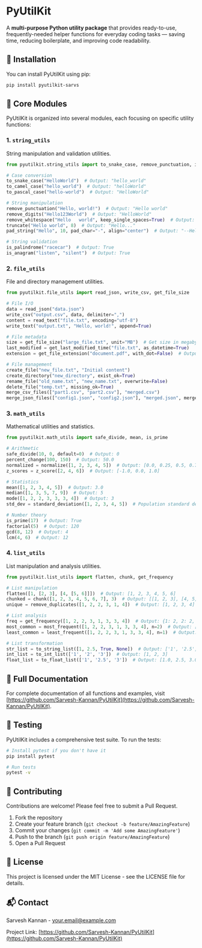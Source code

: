 # PyUtilKit

A **multi-purpose Python utility package** that provides ready-to-use, frequently-needed helper functions for everyday coding tasks — saving time, reducing boilerplate, and improving code readability.

## 🚀 Installation

You can install PyUtilKit using pip:

```bash
pip install pyutilkit-sarvs
```

## 🧩 Core Modules

PyUtilKit is organized into several modules, each focusing on specific utility functions:

### 1. `string_utils`

String manipulation and validation utilities.

```python
from pyutilkit.string_utils import to_snake_case, remove_punctuation, is_palindrome

# Case conversion
to_snake_case("HelloWorld")  # Output: "hello_world"
to_camel_case("hello_world")  # Output: "helloWorld"
to_pascal_case("hello-world")  # Output: "HelloWorld"

# String manipulation
remove_punctuation("Hello, world!")  # Output: "Hello world"
remove_digits("Hello123World")  # Output: "HelloWorld"
remove_whitespace("Hello   world", keep_single_spaces=True)  # Output: "Hello world"
truncate("Hello world", 8)  # Output: "Hello..."
pad_string("Hello", 10, pad_char="-", align="center")  # Output: "--Hello---"

# String validation
is_palindrome("racecar")  # Output: True
is_anagram("listen", "silent")  # Output: True
```

### 2. `file_utils`

File and directory management utilities.

```python
from pyutilkit.file_utils import read_json, write_csv, get_file_size

# File I/O
data = read_json("data.json")
write_csv("output.csv", data, delimiter=",")
content = read_text("file.txt", encoding="utf-8")
write_text("output.txt", "Hello, world!", append=True)

# File metadata
size = get_file_size("large_file.txt", unit="MB")  # Get size in megabytes
last_modified = get_last_modified_time("file.txt", as_datetime=True)
extension = get_file_extension("document.pdf", with_dot=False)  # Output: "pdf"

# File management
create_file("new_file.txt", "Initial content")
create_directory("new_directory", exist_ok=True)
rename_file("old_name.txt", "new_name.txt", overwrite=False)
delete_file("temp.txt", missing_ok=True)
merge_csv_files(["part1.csv", "part2.csv"], "merged.csv")
merge_json_files(["config1.json", "config2.json"], "merged.json", merge_mode="merge_objects")
```

### 3. `math_utils`

Mathematical utilities and statistics.

```python
from pyutilkit.math_utils import safe_divide, mean, is_prime

# Arithmetic
safe_divide(10, 0, default=0)  # Output: 0
percent_change(100, 150)  # Output: 50.0
normalized = normalize([1, 2, 3, 4, 5])  # Output: [0.0, 0.25, 0.5, 0.75, 1.0]
z_scores = z_score([2, 4, 6])  # Output: [-1.0, 0.0, 1.0]

# Statistics
mean([1, 2, 3, 4, 5])  # Output: 3.0
median([1, 3, 5, 7, 9])  # Output: 5
mode([1, 2, 2, 3, 3, 3, 4])  # Output: 3
std_dev = standard_deviation([1, 2, 3, 4, 5])  # Population standard deviation

# Number theory
is_prime(17)  # Output: True
factorial(5)  # Output: 120
gcd(8, 12)  # Output: 4
lcm(4, 6)  # Output: 12
```

### 4. `list_utils`

List manipulation and analysis utilities.

```python
from pyutilkit.list_utils import flatten, chunk, get_frequency

# List manipulation
flatten([1, [2, 3], [4, [5, 6]]])  # Output: [1, 2, 3, 4, 5, 6]
chunked = chunk([1, 2, 3, 4, 5, 6, 7], 3)  # Output: [[1, 2, 3], [4, 5, 6], [7]]
unique = remove_duplicates([1, 2, 2, 3, 1, 4])  # Output: [1, 2, 3, 4]

# List analysis
freq = get_frequency([1, 2, 2, 3, 1, 3, 3, 4])  # Output: {1: 2, 2: 2, 3: 3, 4: 1}
most_common = most_frequent([1, 2, 2, 3, 1, 3, 3, 4], n=2)  # Output: [(3, 3), (1, 2)]
least_common = least_frequent([1, 2, 2, 3, 1, 3, 3, 4], n=1)  # Output: [(4, 1)]

# List transformation
str_list = to_string_list([1, 2.5, True, None])  # Output: ['1', '2.5', 'True', 'None']
int_list = to_int_list(['1', '2', '3'])  # Output: [1, 2, 3]
float_list = to_float_list(['1', '2.5', '3'])  # Output: [1.0, 2.5, 3.0]
```

## 📖 Full Documentation

For complete documentation of all functions and examples, visit [https://github.com/Sarvesh-Kannan/PyUtilKit](https://github.com/Sarvesh-Kannan/PyUtilKit).

## 🧪 Testing

PyUtilKit includes a comprehensive test suite. To run the tests:

```bash
# Install pytest if you don't have it
pip install pytest

# Run tests
pytest -v
```

## 🤝 Contributing

Contributions are welcome! Please feel free to submit a Pull Request.

1. Fork the repository
2. Create your feature branch (`git checkout -b feature/AmazingFeature`)
3. Commit your changes (`git commit -m 'Add some AmazingFeature'`)
4. Push to the branch (`git push origin feature/AmazingFeature`)
5. Open a Pull Request

## 📝 License

This project is licensed under the MIT License - see the LICENSE file for details.

## 📬 Contact

Sarvesh Kannan - [your.email@example.com](mailto:your.email@example.com)

Project Link: [https://github.com/Sarvesh-Kannan/PyUtilKit](https://github.com/Sarvesh-Kannan/PyUtilKit) 